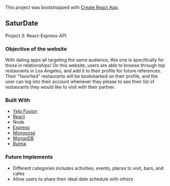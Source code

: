 This project was bootstrapped with [Create React App](https://github.com/facebook/create-react-app).

## SaturDate

Project 3: React-Express-API

### Objective of the website

With dating apps all targeting the same audience, this one is specifically for those in relationships! On this website, users are able to browse through top restaurants in Los Angeles, and add it to their profile for future references. Their "favorited" restaurants will be bookmarked on their profile, and the user can log into their account whenever they please to see their list of restaurants they would like to visit with their partner. 

### Built With

* [Yelp Fusion](https://www.yelp.com/developers/documentation/v3/get_started)
* [React](https://github.com/facebook/create-react-app)
* Node
* [Express](https://www.npmjs.com/package/express)
* [Mongoose](https://mongoosejs.com/)
* [MongoDB](https://www.mongodb.com/)
* [Bulma](https://bulma.io/)


### Future Implements

* Different categories includes activities, events, places to visit, bars, and cafes
* Allow users to share their ideal date schedule with others

